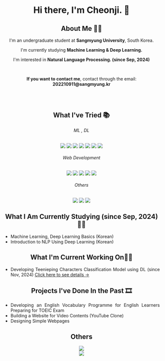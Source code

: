 <div align="center" class="intro-title">
  <h1>Hi there, I'm Cheonji. 🥰
    <br>
</div> 


<div align="center" class="about-me">
  <h2>About Me 🙋‍♂️</h2>
   <p>I'm an undergraduate student</b> at <b>Sangmyung University</b>, South Korea.</p>
   <p>I'm currently studying <b>Machine Learning & Deep Learning.</b></p>
   <p>I'm interested in <b>Natural Language Processing. (since Sep, 2024)</b></p>
  
  <br>
   <p><b>If you want to contact me</b>, contact through the email: <b>202210911@sangmyung.kr</b></p>
  <br>
</div> 

<!--
<div align="center" class="stacks">
<h2> STACKS 📚 </h2>
<p align="center">
<img src="https://img.shields.io/badge/python-3670A0?style=for-the-badge&logo=python&logoColor=ffdd54">
-->


<br>
</p>
</div>

<div align="center" class="tried">
<h2> What I've Tried 📚 </h2>
<p align="center">
  <h6> ML , DL </h6>
  <img src="https://img.shields.io/badge/python-3670A0?style=for-the-badge&logo=python&logoColor=ffdd54">
<!--   <img src="https://img.shields.io/badge/Matplotlib-%23ffffff.svg?style=for-the-badge&logo=Matplotlib&logoColor=black"> -->
<!--   <img src="https://img.shields.io/badge/numpy-%23013243.svg?style=for-the-badge&logo=numpy&logoColor=white"> -->
<!--   <img src="https://img.shields.io/badge/pandas-%23150458.svg?style=for-the-badge&logo=pandas&logoColor=white"> -->
  <img src="https://img.shields.io/badge/scikit--learn-%23F7931E.svg?style=for-the-badge&logo=scikit-learn&logoColor=white">
  <img src="https://img.shields.io/badge/SciPy-%230C55A5.svg?style=for-the-badge&logo=scipy&logoColor=%white">
  <img src="https://img.shields.io/badge/TensorFlow-%23FF6F00.svg?style=for-the-badge&logo=TensorFlow&logoColor=white">
  <img src="https://img.shields.io/badge/Keras-%23D00000.svg?style=for-the-badge&logo=Keras&logoColor=white">
  <img src="https://img.shields.io/badge/PyTorch-%23EE4C2C.svg?style=for-the-badge&logo=PyTorch&logoColor=white">
  <img src="https://img.shields.io/badge/jupyter-%23FA0F00.svg?style=for-the-badge&logo=jupyter&logoColor=white">
  <br>
  <h6> Web Development </h6>

  <img src="https://img.shields.io/badge/javascript-%23323330.svg?style=for-the-badge&logo=javascript&logoColor=%23F7DF1E">
  <img src="https://img.shields.io/badge/node.js-6DA55F?style=for-the-badge&logo=node.js&logoColor=white">
  <img src="https://img.shields.io/badge/express.js-%23404d59.svg?style=for-the-badge&logo=express&logoColor=%2361DAFB">
  <img src="https://img.shields.io/badge/react-%2320232a.svg?style=for-the-badge&logo=react&logoColor=%2361DAFB">
  <img src="https://img.shields.io/badge/MongoDB-%234ea94b.svg?style=for-the-badge&logo=mongodb&logoColor=white">

  <br>
  <h6> Others </h6>
  <img src="https://img.shields.io/badge/java-%23ED8B00.svg?style=for-the-badge&logo=openjdk&logoColor=white">
  <img src="https://img.shields.io/badge/c-%2300599C.svg?style=for-the-badge&logo=c&logoColor=white">
  <img src="https://img.shields.io/badge/mysql-4479A1.svg?style=for-the-badge&logo=mysql&logoColor=white">
<br>
  

</p>

</div>

<div align="center" class="studies">
  <h2> What I Am Currently Studying (since Sep, 2024)👨‍💻</h2>
  <ul align="justify">
  <li>Machine Learning, Deep Learning Basics (Korean)</li>
  <li>Introduction to NLP Using Deep Learning (Korean)</li>

</ul>
</div> 

<div align="center" class="curr-projects">
  <h2>What I'm Current Working On🏃‍♂️</h2>
  <ul align="justify">
  <li><span>Developing Teenieping Characters Classification Model using DL (since Nov, 2024)</span> <a href="https://github.com/CheonjiKim/teenieping-characters-classification-model">Click here to see details →</a> </li>
</ul>
</div> 


<div align="center" class="past-projects">
  <h2>Projects I've Done In the Past 🎞</h2>
  <ul align="justify">
  <li>Developing an English Vocabulary Programme for English Learners Preparing for TOEIC Exam</li>
  <li>Building a Website for Video Contents (YouTube Clone)</li>
  <li>Designing Simple Webpages</li>
</ul>
</div> 


<div align="center" class="others">
  <h2>Others</h2>
  <div align="center">
  <img src="https://github-readme-stats.vercel.app/api?username=CheonjiKim&show_icons=true&theme=radical" />
  <br>
  <img src="https://github-readme-stats.vercel.app/api/top-langs/?username=CheonjiKim&layout=compact" />
</div>
</div> 


<!--
**CheonjiKim/CheonjiKim** is a ✨ _special_ ✨ repository because its `README.md` (this file) appears on your GitHub profile.

Here are some ideas to get you started:

- 🔭 I’m currently working on ...
- 🌱 I’m currently learning ...
- 👯 I’m looking to collaborate on ...
- 🤔 I’m looking for help with ...
- 💬 Ask me about ...
- 📫 How to reach me: ...
- 😄 Pronouns: ...
- ⚡ Fun fact: ...
-->
